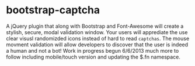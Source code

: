bootstrap-captcha
=================

A jQuery plugin that along with Bootstrap and Font-Awesome will create a stylish, secure, modal validation window.
Your users will apprediate the use clear visusl randomizded icons instead of hard to read `captchas`. The mouse movment validation will allow developers to discover that the user is indeed a human and not a bot! 
Work in progress begun 6/6/2013 much more to follow including mobile/touch version and updating the $.fn namespace.
